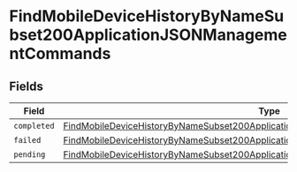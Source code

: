 # FindMobileDeviceHistoryByNameSubset200ApplicationJSONManagementCommands


## Fields

| Field                                                                                                                                                                                             | Type                                                                                                                                                                                              | Required                                                                                                                                                                                          | Description                                                                                                                                                                                       |
| ------------------------------------------------------------------------------------------------------------------------------------------------------------------------------------------------- | ------------------------------------------------------------------------------------------------------------------------------------------------------------------------------------------------- | ------------------------------------------------------------------------------------------------------------------------------------------------------------------------------------------------- | ------------------------------------------------------------------------------------------------------------------------------------------------------------------------------------------------- |
| `completed`                                                                                                                                                                                       | [FindMobileDeviceHistoryByNameSubset200ApplicationJSONManagementCommandsCompleted](../../models/operations/findmobiledevicehistorybynamesubset200applicationjsonmanagementcommandscompleted.md)[] | :heavy_minus_sign:                                                                                                                                                                                | N/A                                                                                                                                                                                               |
| `failed`                                                                                                                                                                                          | [FindMobileDeviceHistoryByNameSubset200ApplicationJSONManagementCommandsFailed](../../models/operations/findmobiledevicehistorybynamesubset200applicationjsonmanagementcommandsfailed.md)[]       | :heavy_minus_sign:                                                                                                                                                                                | N/A                                                                                                                                                                                               |
| `pending`                                                                                                                                                                                         | [FindMobileDeviceHistoryByNameSubset200ApplicationJSONManagementCommandsPending](../../models/operations/findmobiledevicehistorybynamesubset200applicationjsonmanagementcommandspending.md)[]     | :heavy_minus_sign:                                                                                                                                                                                | N/A                                                                                                                                                                                               |